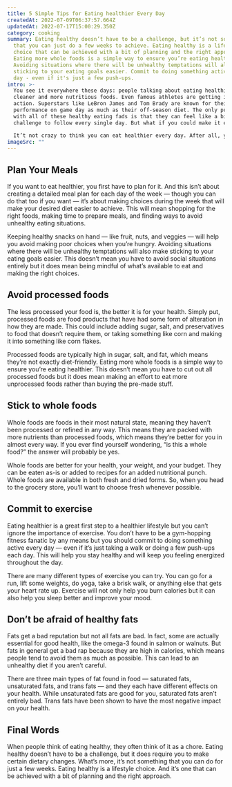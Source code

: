 ```yaml
---
title: 5 Simple Tips for Eating healthier Every Day
createdAt: 2022-07-09T06:37:57.664Z
updatedAt: 2022-07-17T15:00:29.350Z
category: cooking
summary: Eating healthy doesn’t have to be a challenge, but it’s not something
  that you can just do a few weeks to achieve. Eating healthy is a lifestyle
  choice that can be achieved with a bit of planning and the right approach.
  Eating more whole foods is a simple way to ensure you’re eating healthier.
  Avoiding situations where there will be unhealthy temptations will also make
  sticking to your eating goals easier. Commit to doing something active every
  day - even if it's just a few push-ups.
intro: >-
  You see it everywhere these days: people talking about eating healthier,
  cleaner and more nutritious foods. Even famous athletes are getting in on the
  action. Superstars like LeBron James and Tom Brady are known for their high
  performance on game day as much as their off-season diet. The only problem
  with all of these healthy eating fads is that they can feel like a big
  challenge to follow every single day. But what if you could make it easier? 

  It’t not crazy to think you can eat healthier every day. After all, you aren’t permanently locked into an unhealthy lifestyle. Your habits change over time, which means your diet can too! You just need a plan to get there, which is why we’ve outlined five simple tips that will help you eat healthier every day without feeling like a chore.
imageSrc: ""
---
```


## Plan Your Meals

If you want to eat healthier, you first have to plan for it. And this isn’t about creating a detailed meal plan for each day of the week — though you can do that too if you want — it’s about making choices during the week that will make your desired diet easier to achieve. This will mean shopping for the right foods, making time to prepare meals, and finding ways to avoid unhealthy eating situations.

Keeping healthy snacks on hand — like fruit, nuts, and veggies — will help you avoid making poor choices when you’re hungry. Avoiding situations where there will be unhealthy temptations will also make sticking to your eating goals easier. This doesn’t mean you have to avoid social situations entirely but it does mean being mindful of what’s available to eat and making the right choices.

## Avoid processed foods

The less processed your food is, the better it is for your health. Simply put, processed foods are food products that have had some form of alteration in how they are made. This could include adding sugar, salt, and preservatives to food that doesn’t require them, or taking something like corn and making it into something like corn flakes.

Processed foods are typically high in sugar, salt, and fat, which means they’re not exactly diet-friendly. Eating more whole foods is a simple way to ensure you’re eating healthier. This doesn’t mean you have to cut out all processed foods but it does mean making an effort to eat more unprocessed foods rather than buying the pre-made stuff.

## Stick to whole foods

Whole foods are foods in their most natural state, meaning they haven’t been processed or refined in any way. This means they are packed with more nutrients than processed foods, which means they’re better for you in almost every way. If you ever find yourself wondering, “is this a whole food?” the answer will probably be yes.

Whole foods are better for your health, your weight, and your budget. They can be eaten as-is or added to recipes for an added nutritional punch. Whole foods are available in both fresh and dried forms. So, when you head to the grocery store, you’ll want to choose fresh whenever possible.

## Commit to exercise

Eating healthier is a great first step to a healthier lifestyle but you can’t ignore the importance of exercise. You don’t have to be a gym-hopping fitness fanatic by any means but you should commit to doing something active every day — even if it’s just taking a walk or doing a few push-ups each day. This will help you stay healthy and will keep you feeling energized throughout the day.

There are many different types of exercise you can try. You can go for a run, lift some weights, do yoga, take a brisk walk, or anything else that gets your heart rate up. Exercise will not only help you burn calories but it can also help you sleep better and improve your mood.

## Don’t be afraid of healthy fats

Fats get a bad reputation but not all fats are bad. In fact, some are actually essential for good health, like the omega-3 found in salmon or walnuts. But fats in general get a bad rap because they are high in calories, which means people tend to avoid them as much as possible. This can lead to an unhealthy diet if you aren’t careful.

There are three main types of fat found in food — saturated fats, unsaturated fats, and trans fats — and they each have different effects on your health. While unsaturated fats are good for you, saturated fats aren’t entirely bad. Trans fats have been shown to have the most negative impact on your health.

## Final Words

When people think of eating healthy, they often think of it as a chore. Eating healthy doesn’t have to be a challenge, but it does require you to make certain dietary changes. What’s more, it’s not something that you can do for just a few weeks. Eating healthy is a lifestyle choice. And it’s one that can be achieved with a bit of planning and the right approach.

